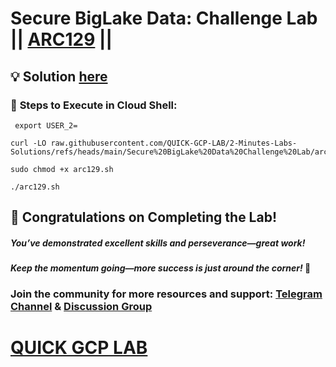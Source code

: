 # Secure BigLake Data: Challenge Lab || [ARC129](https://www.cloudskillsboost.google/focuses/64458?parent=catalog) ||

## 💡 Solution [here](https://youtu.be/cX2bsOHifis)


### 🚀 **Steps to Execute in Cloud Shell:** 

```
 export USER_2=
```
```
curl -LO raw.githubusercontent.com/QUICK-GCP-LAB/2-Minutes-Labs-Solutions/refs/heads/main/Secure%20BigLake%20Data%20Challenge%20Lab/arc129.sh

sudo chmod +x arc129.sh

./arc129.sh
```

## 🎉 Congratulations on Completing the Lab!

##### *You’ve demonstrated excellent skills and perseverance—great work!*  

#### *Keep the momentum going—more success is just around the corner!* 🚀  

### **Join the community for more resources and support:** **[Telegram Channel](https://t.me/quickgcplab)** &  **[Discussion Group](https://t.me/quickgcplabchats)**   

# [QUICK GCP LAB](https://www.youtube.com/@quickgcplab)  